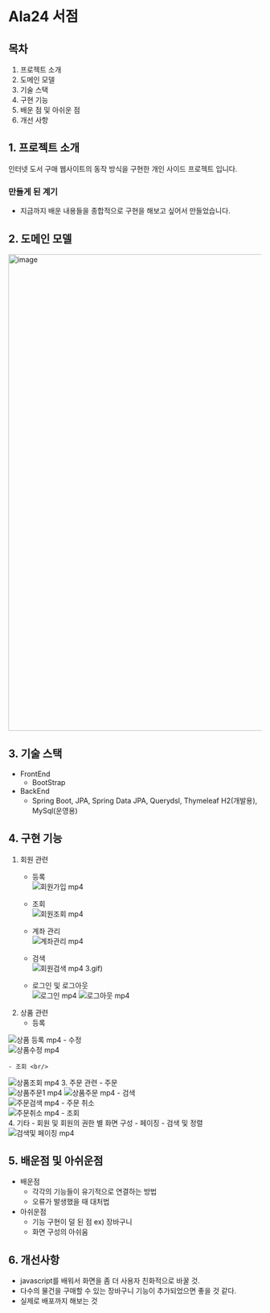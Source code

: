 # Ala24 서점

## 목차
1. 프로젝트 소개
2. 도메인 모델
3. 기술 스택
4. 구현 기능
5. 배운 점 및 아쉬운 점
6. 개선 사항

## 1. 프로젝트 소개
인터넷 도서 구매 웹사이트의 동작 방식을 구현한 개인 사이드 프로젝트 입니다.

### 만들게 된 계기
- 지금까지 배운 내용들을 종합적으로 구현을 해보고 싶어서 만들었습니다.

## 2. 도메인 모델
<img width="946" alt="image" src="https://user-images.githubusercontent.com/83010167/166148607-28914a6a-ab73-4097-b1c0-e878957ede69.png">

## 3. 기술 스택
- FrontEnd
  - BootStrap
- BackEnd
  - Spring Boot, JPA, Spring Data JPA, Querydsl, Thymeleaf H2(개발용), MySql(운영용)
  
## 4. 구현 기능
1. 회원 관련
    - 등록 <br/>
    ![회원가입 mp4](https://user-images.githubusercontent.com/83010167/167323204-e4f316de-18d5-491c-87b4-88b4fe9c005e.gif)

    - 조회 <br/>
    ![회원조회 mp4](https://user-images.githubusercontent.com/83010167/167323324-6c9f1504-8215-4618-b2e0-c20d1d03f421.gif)
    - 계좌 관리 <br/>
![계좌관리 mp4](https://user-images.githubusercontent.com/83010167/167323304-4176689d-0941-4f7c-8945-764de74e9a4.gif)

    - 검색 <br/>
    ![회원검색 mp4](https://user-images.githubusercontent.com/83010167/167323339-53c53682-a83d-43c3-936c-b008e254d384.gif)
3.gif)
    - 로그인 및 로그아웃 <br/>
    ![로그인 mp4](https://user-images.githubusercontent.com/83010167/167323326-930173c0-fd07-49df-95f1-2c6af5087182.gif)
![로그아웃 mp4](https://user-images.githubusercontent.com/83010167/167323328-2c8fdccb-f6e2-4356-8ef7-d8d9a2290eee.gif)
2. 상품 관련
    - 등록 <br/>

![상품 등록 mp4](https://user-images.githubusercontent.com/83010167/167323317-e8c45413-b863-453b-af7a-44982bd91b07.gif)
    - 수정 <br/>
    ![상품수정 mp4](https://user-images.githubusercontent.com/83010167/167324396-7844d06b-de94-47b2-b8aa-413d3370a79d.gif)

    - 조회 <br/>

![상품조회 mp4](https://user-images.githubusercontent.com/83010167/167323323-02d49c2d-7f4a-459b-80ff-f9e1f257f4ee.gif)
3. 주문 관련
    - 주문 <br/>
    ![상품주문1 mp4](https://user-images.githubusercontent.com/83010167/167323313-32dc6dd0-4d38-448e-a630-c64591a07004.gif)
![상품주문 mp4](https://user-images.githubusercontent.com/83010167/167323322-a0a03cfe-14b8-440a-be79-a51a5931bf59.gif)
    - 검색 <br/>
    ![주문검색 mp4](https://user-images.githubusercontent.com/83010167/167323312-170d5588-db5f-437d-a43a-a313489b93a0.gif)
    - 주문 취소 <br/>
    ![주문취소 mp4](https://user-images.githubusercontent.com/83010167/167323319-6f796a25-3961-4de5-b7db-8d4a7b58399e.gif)
    - 조회 <br/>
4. 기타
    - 회원 및 회원의 권한 별 화면 구성
    - 페이징
    - 검색 및 정렬<br/>
  ![검색및 페이징 mp4](https://user-images.githubusercontent.com/83010167/167323332-40cd1e11-90bd-4f37-8930-af477a32b415.gif)

## 5. 배운점 및 아쉬운점
- 배운점
  - 각각의 기능들이 유기적으로 연결하는 방법
  - 오류가 발생했을 때 대처법
- 아쉬운점
  - 기능 구현이 덜 된 점 ex) 장바구니
  - 화면 구성의 아쉬움

## 6. 개선사항
- javascript를 배워서 화면을 좀 더 사용자 친화적으로 바꿀 것.
- 다수의 물건을 구매할 수 있는 장바구니 기능이 추가되었으면 좋을 것 같다.
- 실제로 배포까지 해보는 것
